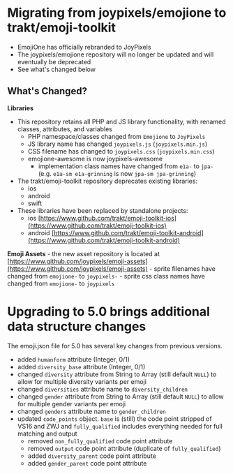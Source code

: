# Migrating from joypixels/emojione to trakt/emoji-toolkit

* EmojiOne has officially rebranded to JoyPixels
* The joypixels/emojione repository will no longer be updated and will eventually be deprecated
* See what's changed below


## What's Changed?
**Libraries**
- This repository retains all PHP and JS library functionality, with renamed classes, attributes, and variables
    - PHP namespace/classes changed from `Emojione` to `JoyPixels`
    - JS library name has changed `joypixels.js` (`joypixels.min.js`)
    - CSS filename has changed to `joypixels.css` (`joypixels.min.css`)
    - emojione-awesome is now joypixels-awesome
        - implementation class names have changed from `e1a-` to `jpa-` (e.g. `e1a-sm e1a-grinning` is now `jpa-sm jpa-grinning`)
- The trakt/emoji-toolkit repository deprecates existing libraries:
    - ios
    - android
    - swift
- These libraries have been replaced by standalone projects:
    - ios [https://www.github.com/trakt/emoji-toolkit-ios](https://www.github.com/trakt/emoji-toolkit-ios)
    - android [https://www.github.com/trakt/emoji-toolkit-android](https://www.github.com/trakt/emoji-toolkit-android)
    
 
**Emoji Assets**
    - the new asset repository is located at [https://www.github.com/joypixels/emoji-assets](https://www.github.com/joypixels/emoji-assets)
    - sprite filenames have changed from `emojione-` to `joypixels-`
    - sprite css class names have changed from `emojione-` to `joypixels`
    
    

# Upgrading to 5.0 brings additional data structure changes
The emoji.json file for 5.0 has several key changes from previous versions.

* added `humanform` attribute (Integer, 0/1)
* added `diversity_base` attribute (Integer, 0/1)
* changed `diversity` attribute from String to Array (still default `NULL`) to allow for multiple diversity variants per emoji
* changed `diversities` attribute name to `diversity_children`
* changed `gender` attribute from String to Array (still default `NULL`) to allow for multiple gender variants per emoji
* changed `genders` attribute name to `gender_children`
* updated `code_points` object. `base` is (still) the code point stripped of VS16 and ZWJ and `fully_qualified` includes everything needed for full matching and output
  * removed `non_fully_qualified` code point attribute
  * removed `output` code point attribute (duplicate of `fully_qualified`)
  * added `diversity_parent` code point attribute
  * added `gender_parent` code point attribute
